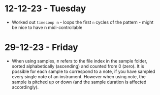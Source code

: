 # 12-12-23 - Tuesday
- Worked out `timeLoop n` - loops the first `n` cycles of the pattern - might be nice to have n midi-controllable

# 29-12-23 - Friday
- When using samples, n refers to the file index in the sample folder, sorted alphabetically (ascending) and counted from 0 (zero).
  It is possible for each sample to correspond to a note, if you have sampled every single note of an instrument.
  However when using note, the sample is pitched up or down (and the sample duration is affected accordingly).
